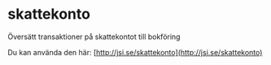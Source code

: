 # skattekonto
Översätt transaktioner på skattekontot till bokföring

Du kan använda den här: [http://jsi.se/skattekonto](http://jsi.se/skattekonto)
